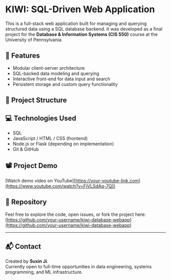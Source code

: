# KIWI: SQL-Driven Web Application

This is a full-stack web application built for managing and querying structured data using a SQL database backend. It was developed as a final project for the **Database & Information Systems (CIS 550)** course at the University of Pennsylvania.

## 🔧 Features

- Modular client-server architecture
- SQL-backed data modeling and querying
- Interactive front-end for data input and search
- Persistent storage and custom query functionality

## 📁 Project Structure
## 💻 Technologies Used

- SQL
- JavaScript / HTML / CSS (frontend)
- Node.js or Flask (depending on implementation)
- Git & GitHub

## 📽️ Project Demo

[Watch demo video on YouTube][https://your-youtube-link.com](https://www.youtube.com/watch?v=FiVLSdAq-7Q))  

## 📂 Repository

Feel free to explore the code, open issues, or fork the project here:  
[https://github.com/your-username/kiwi-database-webapp](https://github.com/your-username/kiwi-database-webapp)

---

## 📬 Contact

Created by **Suxin Ji**.  
Currently open to full-time opportunities in data engineering, systems programming, and ML infrastructure.

